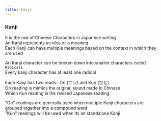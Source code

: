 ```yaml
---
title: Kanji
---
```


### Kanji

It is the use of Chinese Characters in Japanese writing  
An Kanji represents an idea or a meaning  
Each Kanji can have multiple meanings based on the context in which they are used

An Kanji character can be broken down into smaller characters called `Radicals`  
Every kanji character has at least one radical

Each Kanji has two reads : On (ニン) and Kun (ひと)  
On reading is mimics the original sound made in Chinese  
Which Kun reading is the revised Japanese reading

"On" readings are generally used when multiple Kanji characters are grouped together into a compound word  
"Kun" readings will be used when its an standalone Kanji